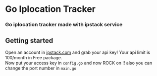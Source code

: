 # Go Iplocation Tracker 
### Go iplocation tracker made with ipstack service 

## Getting started 
Open an account in [ipstack.com](ipstack.com) and grab your api key! Your api limit is 100/month in Free package.  
Now put your access key in `config.go` and now ROCK on !! also you can change the port number in `main.go`
